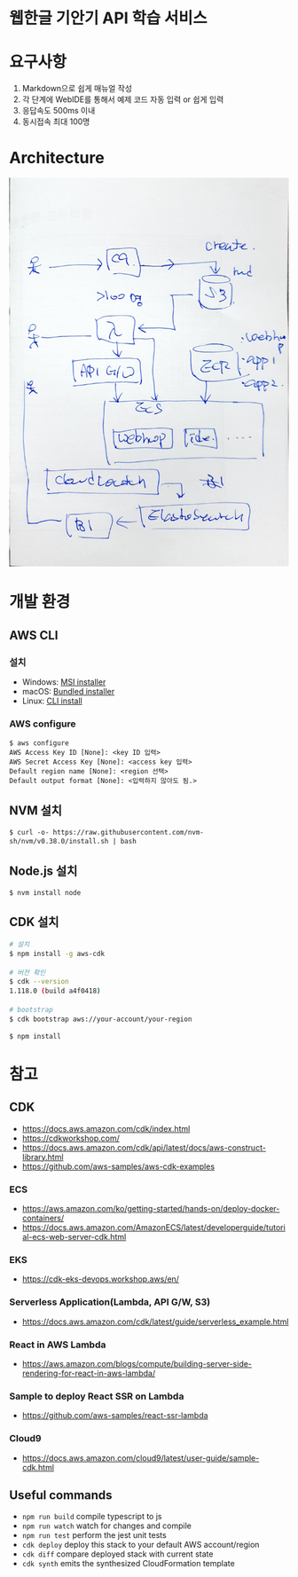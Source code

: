 # 웹한글 기안기 API 학습 서비스

# 요구사항
1. Markdown으로 쉽게 매뉴얼 작성
2. 각 단계에 WebIDE를 통해서 예제 코드 자동 입력 or 쉽게 입력
3. 응답속도 500ms 이내
4. 동시접속 최대 100명

# Architecture
![Web Hwp Tutor Architecture](doc/architecture.jpg)

# 개발 환경
## AWS CLI
### 설치
-   Windows:  [MSI installer](https://docs.aws.amazon.com/cli/latest/userguide/install-cliv2-windows.html)
-   macOS:  [Bundled installer](https://docs.aws.amazon.com/cli/latest/userguide/install-cliv2-mac.html)
-   Linux:  [CLI install](https://docs.aws.amazon.com/cli/latest/userguide/install-cliv2-linux.html)

### AWS configure

```
$ aws configure
AWS Access Key ID [None]: <key ID 입력>
AWS Secret Access Key [None]: <access key 입력>
Default region name [None]: <region 선택>
Default output format [None]: <입력하지 않아도 됨.>
```

## NVM 설치
```
$ curl -o- https://raw.githubusercontent.com/nvm-sh/nvm/v0.38.0/install.sh | bash
```
## Node.js 설치
```
$ nvm install node
```

## CDK 설치
```bash
# 설치
$ npm install -g aws-cdk

# 버전 확인
$ cdk --version
1.118.0 (build a4f0418)

# bootstrap
$ cdk bootstrap aws://your-account/your-region
```

```
$ npm install
```

# 참고
## CDK
* https://docs.aws.amazon.com/cdk/index.html
* https://cdkworkshop.com/
* https://docs.aws.amazon.com/cdk/api/latest/docs/aws-construct-library.html
* https://github.com/aws-samples/aws-cdk-examples

### ECS
* https://aws.amazon.com/ko/getting-started/hands-on/deploy-docker-containers/
* https://docs.aws.amazon.com/AmazonECS/latest/developerguide/tutorial-ecs-web-server-cdk.html

### EKS
* https://cdk-eks-devops.workshop.aws/en/

### Serverless Application(Lambda, API G/W, S3)
* https://docs.aws.amazon.com/cdk/latest/guide/serverless_example.html

### React in AWS Lambda
* https://aws.amazon.com/blogs/compute/building-server-side-rendering-for-react-in-aws-lambda/

### Sample to deploy React SSR on Lambda
* https://github.com/aws-samples/react-ssr-lambda

### Cloud9
* https://docs.aws.amazon.com/cloud9/latest/user-guide/sample-cdk.html

## Useful commands

 * `npm run build`   compile typescript to js
 * `npm run watch`   watch for changes and compile
 * `npm run test`    perform the jest unit tests
 * `cdk deploy`      deploy this stack to your default AWS account/region
 * `cdk diff`        compare deployed stack with current state
 * `cdk synth`       emits the synthesized CloudFormation template
